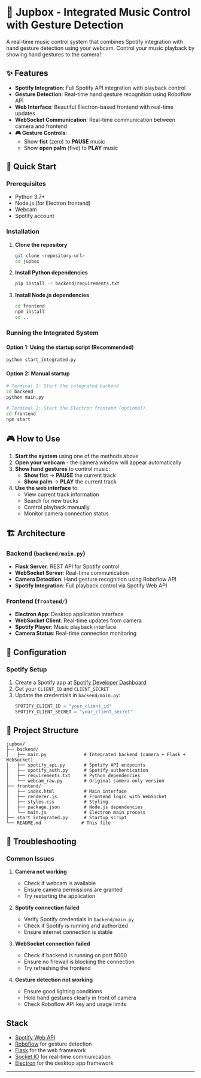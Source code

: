 # 🎵 Jupbox - Integrated Music Control with Gesture Detection

A real-time music control system that combines Spotify integration with hand gesture detection using your webcam. Control your music playback by showing hand gestures to the camera!

## ✨ Features

- **Spotify Integration**: Full Spotify API integration with playback control
- **Gesture Detection**: Real-time hand gesture recognition using Roboflow API
- **Web Interface**: Beautiful Electron-based frontend with real-time updates
- **WebSocket Communication**: Real-time communication between camera and frontend
- **🎮 Gesture Controls**: 
  - Show **fist** (zero) to **PAUSE** music
  - Show **open palm** (five) to **PLAY** music

## 🚀 Quick Start

### Prerequisites

- Python 3.7+
- Node.js (for Electron frontend)
- Webcam
- Spotify account

### Installation

1. **Clone the repository**
   ```bash
   git clone <repository-url>
   cd jupbox
   ```

2. **Install Python dependencies**
   ```bash
   pip install -r backend/requirements.txt
   ```

3. **Install Node.js dependencies**
   ```bash
   cd frontend
   npm install
   cd ..
   ```

### Running the Integrated System

#### Option 1: Using the startup script (Recommended)
```bash
python start_integrated.py
```

#### Option 2: Manual startup
```bash
# Terminal 1: Start the integrated backend
cd backend
python main.py

# Terminal 2: Start the Electron frontend (optional)
cd frontend
npm start
```

## 🎮 How to Use

1. **Start the system** using one of the methods above
2. **Open your webcam** - the camera window will appear automatically
3. **Show hand gestures** to control music:
   - **Show fist** → **PAUSE** the current track
   - **Show palm** → **PLAY** the current track
4. **Use the web interface** to:
   - View current track information
   - Search for new tracks
   - Control playback manually
   - Monitor camera connection status

## 🏗️ Architecture

### Backend (`backend/main.py`)
- **Flask Server**: REST API for Spotify control
- **WebSocket Server**: Real-time communication
- **Camera Detection**: Hand gesture recognition using Roboflow API
- **Spotify Integration**: Full playback control via Spotify Web API

### Frontend (`frontend/`)
- **Electron App**: Desktop application interface
- **WebSocket Client**: Real-time updates from camera
- **Spotify Player**: Music playback interface
- **Camera Status**: Real-time connection monitoring

## 🔧 Configuration

### Spotify Setup
1. Create a Spotify app at [Spotify Developer Dashboard](https://developer.spotify.com/dashboard)
2. Get your `CLIENT_ID` and `CLIENT_SECRET`
3. Update the credentials in `backend/main.py`:
   ```python
   SPOTIFY_CLIENT_ID = "your_client_id"
   SPOTIFY_CLIENT_SECRET = "your_client_secret"
   ```

## 📁 Project Structure

```
jupbox/
├── backend/
│   ├── main.py              # Integrated backend (camera + Flask + WebSocket)
│   ├── spotify_api.py       # Spotify API endpoints
│   ├── spotify_auth.py      # Spotify authentication
│   ├── requirements.txt     # Python dependencies
│   └── webcam_raw.py        # Original camera-only version
├── frontend/
│   ├── index.html           # Main interface
│   ├── renderer.js          # Frontend logic with WebSocket
│   ├── styles.css           # Styling
│   ├── package.json         # Node.js dependencies
│   └── main.js              # Electron main process
├── start_integrated.py      # Startup script
└── README.md               # This file
```

## 🐛 Troubleshooting

### Common Issues

1. **Camera not working**
   - Check if webcam is available
   - Ensure camera permissions are granted
   - Try restarting the application

2. **Spotify connection failed**
   - Verify Spotify credentials in `backend/main.py`
   - Check if Spotify is running and authorized
   - Ensure internet connection is stable

3. **WebSocket connection failed**
   - Check if backend is running on port 5000
   - Ensure no firewall is blocking the connection
   - Try refreshing the frontend

4. **Gesture detection not working**
   - Ensure good lighting conditions
   - Hold hand gestures clearly in front of camera
   - Check Roboflow API key and usage limits

## Stack

- [Spotify Web API](https://developer.spotify.com/documentation/web-api/)
- [Roboflow](https://roboflow.com/) for gesture detection
- [Flask](https://flask.palletsprojects.com/) for the web framework
- [Socket.IO](https://socket.io/) for real-time communication
- [Electron](https://www.electronjs.org/) for the desktop app framework

---